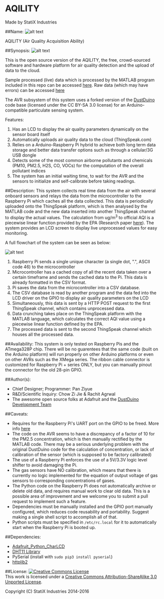 **AQILITY**
=========================
Made by StatiX Industries

##Name:
![alt text](https://raw.githubusercontent.com/sammy0025/AQILITY/master/Assets/AQILITYLogo.png)

AQILITY (Air Quality Acquisition Ability)


##Synopsis:
![alt text](https://raw.githubusercontent.com/sammy0025/AQILITY/master/Assets/EAGLEScreenshot.png  "AQILITY")

This is the open source version of the AQILITY, the free, crowd-sourced software and hardware platform for air quality detection and the upload of data to the cloud.

Sample processed (live) data which is processed by the MATLAB program included in this repo can be accessed [here](https://thingspeak.com/channels/56281).
Raw data (which may have errors) can be accessed [here](https://thingspeak.com/channels/31799)

The AVR subsystem of this system uses a forked version of the [DustDuino](http://publiclab.org/wiki/dustduino) code base (licensed under the CC BY-SA 3.0 license) for an Arduino-compatible particulate sensing system.

Features:
1. Has an LCD to display the air quality parameters dynamically on the sensor board itself
2. Automatically uploads air quality data to the cloud (ThingSpeak.com)
3. Relies on a Arduino-Raspberry Pi hybrid to achieve both long term data storage and better data transfer options such as through a cellular/3G USB dongle
4. Detects some of the most common airborne pollutants and chemicals (PM10, PM2.5, H2S, CO, VOCs) for the computation of the overall pollutant indices
5. The system has an initial waiting time, to wait for the AVR and the sensors to initialize and self-calibrate before taking readings.


##Description:
This system collects real time data from the air with several onboard sensors and relays the data from the microcontroller to the Raspberry Pi which caches all the data collected. This data is periodically uploaded onto the ThingSpeak platform, which is then analysed by the MATLAB code and the new data inserted into another ThingSpeak channel to display the actual values. The calculation from ug/m<sup>3</sup> to official AQI is a piecewise linear function provided by the EPA (Research paper [here](http://www3.epa.gov/ttn/oarpg/t1/memoranda/rg701.pdf)). The system provides an LCD screen to display live unprocessed values for easy monitoring.

A full flowchart of the system can be seen as below:

![alt text](https://raw.githubusercontent.com/sammy0025/AQILITY/master/Assets/FlowDiagram.png "Flowchart")

1. Raspberry Pi sends a single unique character (a single dot, ".", ASCII code 46) to the microcontroller
2. Microcontroller has a cached copy of all the recent data taken over a certain timeframe and sends the cached data to the Pi. This data is already formatted in the CSV format.
3. Pi saves the data from the microcontroller into a CSV database.
4. The CSV database is read by another program and the data fed into the LCD driver on the GPIO to display air quality parameters on the LCD
5. Simultaneously, this data is sent by a HTTP POST request to the first ThingSpeak channel, which contains unprocessed data.
6. Data crunching takes place on the ThingSpeak platform with the MATLAB language, which calculates the correct AQI value using a piecewise linear function defined by the EPA.
7. The processed data is sent to the second ThingSpeak channel which houses all the processed data.


##Availability:
This system is only tested on Raspberry Pis and the ATmega328P chip. There will be no guarentees that the same code (built on the Arduino platform) will run properly on other Arduino platforms or even on other AVRs such as the XMega series. The ribbon cable connector is customized for Raspberry Pi + series ONLY, but you can manually pinout the connector for the old 28-pin GPIO.

##Author(s):
* Chief Designer; Programmer: Pan Ziyue
* R&D/Scientific Inquiry: Chow Zi Jie & Rachit Agrwal
* The awesome open source folks at Adafruit and the [DustDuino Development Team](http://publiclab.org/wiki/dustduino)


##Caveats:
* Requires for the Raspberry Pi's UART port on the GPIO to be freed. More info [here](http://www.hobbytronics.co.uk/raspberry-pi-serial-port)
* The code on the AVR seems to have a discrepancy of a factor of 10 for the PM2.5 concentration, which is then manually rectified by the MATLAB code. There may be a serious underlying problem with the original DustDuino code for the calculation of concentration, or lack of calibration of the sensor (which is supposed to be factory calibrated)
* The use of a Raspberry Pi enforces the use of a 5V/3.3V logic level shifter to avoid damaging the Pi.
* The gas sensors have NO calibration, which means that there is currently no logic implemented for the equation of output voltage of gas sensors to corresponding concentrations of gases.
* The Python code on the Raspberry Pi does not automatically archive or delete old data, and requires manual work to clear old data. This is a possible area of improvement and we welcome you to submit a pull request to implement such a feature.
* Dependencies must be manually installed and the GPIO port manually configured, which reduces code reusability and portability. Suggest making a single shell script to accomplish all of that.
* Python scripts must be specified in `/etc/rc.local` for it to automatically start when the Raspberry Pi is booted up.


##Dependencies:
* [Adafruit_Python_CharLCD](https://github.com/adafruit/Adafruit_Python_CharLCD)
* [DHT11 Library](http://playground.arduino.cc/Main/DHT11Lib)
* PySerial (install with `sudo pip3 install pyserial`)
* [httplib2](https://github.com/jcgregorio/httplib2)

##License:
<a rel="license" href="http://creativecommons.org/licenses/by-sa/3.0/"><img alt="Creative Commons License" style="border-width:0" src="https://i.creativecommons.org/l/by-sa/3.0/88x31.png" /></a><br />This work is licensed under a <a rel="license" href="http://creativecommons.org/licenses/by-sa/3.0/">Creative Commons Attribution-ShareAlike 3.0 Unported License</a>.

Copyright (C) StatiX Industries 2014-2016
